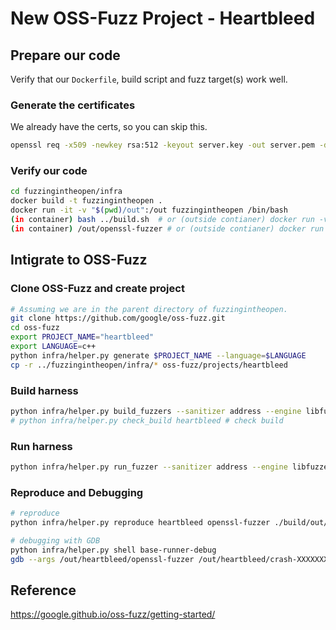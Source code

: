 # New OSS-Fuzz Project - Heartbleed

## Prepare our code

Verify that our `Dockerfile`, build script and fuzz target(s) work well.

### Generate the certificates

We already have the certs, so you can skip this.

```bash
openssl req -x509 -newkey rsa:512 -keyout server.key -out server.pem -days 9999 -nodes -subj /CN=a/
```

### Verify our code
```bash
cd fuzzingintheopen/infra
docker build -t fuzzingintheopen .
docker run -it -v "$(pwd)/out":/out fuzzingintheopen /bin/bash
(in container) bash ../build.sh  # or (outside contianer) docker run -v "$(pwd)/out":/out fuzzingintheopen ../build.sh
(in container) /out/openssl-fuzzer # or (outside contianer) docker run -it -v "$(pwd)/out":/out fuzzingintheopen /out/openssl-fuzzer # run fuzzer
```

## Intigrate to OSS-Fuzz

### Clone OSS-Fuzz and create project

```bash
# Assuming we are in the parent directory of fuzzingintheopen.
git clone https://github.com/google/oss-fuzz.git
cd oss-fuzz
export PROJECT_NAME="heartbleed"
export LANGUAGE=c++
python infra/helper.py generate $PROJECT_NAME --language=$LANGUAGE
cp -r ../fuzzingintheopen/infra/* oss-fuzz/projects/heartbleed
```

### Build harness

```bash
python infra/helper.py build_fuzzers --sanitizer address --engine libfuzzer --architecture x86_64 heartbleed
# python infra/helper.py check_build heartbleed # check build
```

### Run harness

```bash
python infra/helper.py run_fuzzer --sanitizer address --engine libfuzzer --architecture x86_64 heartbleed openssl-fuzzer
```

### Reproduce and Debugging

```bash
# reproduce
python infra/helper.py reproduce heartbleed openssl-fuzzer ./build/out/heartbleed/crash-XXXXXXXXX # replace the file with the reported testcase

# debugging with GDB
python infra/helper.py shell base-runner-debug
gdb --args /out/heartbleed/openssl-fuzzer /out/heartbleed/crash-XXXXXXXXX
```

## Reference

https://google.github.io/oss-fuzz/getting-started/
